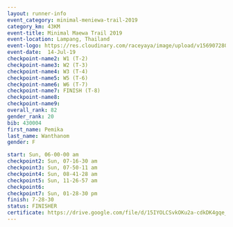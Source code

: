 ```yaml
---
layout: runner-info 
event_category: minimal-meniewa-trail-2019 
category_km: 43KM 
event-title: Minimal Maewa Trail 2019 
event-location: Lampang, Thailand 
event-logo: https://res.cloudinary.com/raceyaya/image/upload/v1569072805/logo/minimal-trail_ktnvsp.jpg 
event-date:  14-Jul-19 
checkpoint-name2: W1 (T-2) 
checkpoint-name3: W2 (T-3) 
checkpoint-name4: W3 (T-4) 
checkpoint-name5: W5 (T-6) 
checkpoint-name6: W6 (T-7) 
checkpoint-name7: FINISH (T-8) 
checkpoint-name8: 
checkpoint-name9: 
overall_rank: 82
gender_rank: 20
bib: 430004
first_name: Pemika
last_name: Wanthanom
gender: F

start: Sun, 06-00-00 am
checkpoint2: Sun, 07-16-30 am
checkpoint3: Sun, 07-50-11 am
checkpoint4: Sun, 08-41-28 am
checkpoint5: Sun, 11-26-57 am
checkpoint6: 
checkpoint7: Sun, 01-28-30 pm
finish: 7-28-30
status: FINISHER
certificate: https://drive.google.com/file/d/15IYOLCSvkOKu2a-cdkDK4gqe_PLhyGTH/view?usp=sharing
---
```

